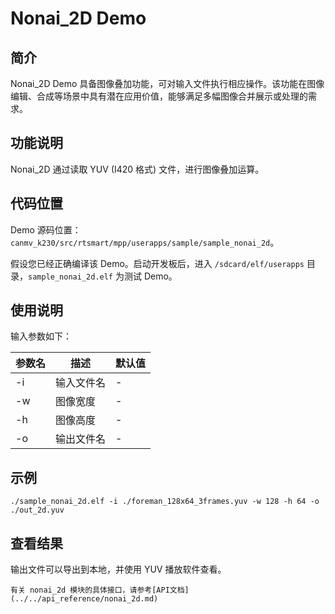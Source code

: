 # Nonai_2D Demo

## 简介

Nonai_2D Demo 具备图像叠加功能，可对输入文件执行相应操作。该功能在图像编辑、合成等场景中具有潜在应用价值，能够满足多幅图像合并展示或处理的需求。

## 功能说明

Nonai_2D 通过读取 YUV (I420 格式) 文件，进行图像叠加运算。

## 代码位置

Demo 源码位置：`canmv_k230/src/rtsmart/mpp/userapps/sample/sample_nonai_2d`。

假设您已经正确编译该 Demo。启动开发板后，进入 `/sdcard/elf/userapps` 目录，`sample_nonai_2d.elf` 为测试 Demo。

## 使用说明

输入参数如下：

| 参数名 | 描述 | 默认值 |
|--------|------|--------|
| -i     | 输入文件名 | -      |
| -w     | 图像宽度   | -      |
| -h     | 图像高度   | -      |
| -o     | 输出文件名 | -      |

## 示例

```shell
./sample_nonai_2d.elf -i ./foreman_128x64_3frames.yuv -w 128 -h 64 -o ./out_2d.yuv
```

## 查看结果

输出文件可以导出到本地，并使用 YUV 播放软件查看。

```{admonition} 提示
有关 nonai_2d 模块的具体接口，请参考[API文档](../../api_reference/nonai_2d.md)
```
